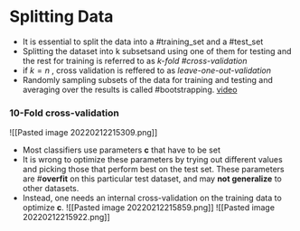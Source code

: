 # Splitting Data
- It is essential to split the data into a #training_set and a #test_set
- Splitting the dataset into k subsetsand using one of them for testing and the rest for training is referred to as *k-fold #cross-validation* 
- if $k = n$ , cross validation is reffered to as *leave-one-out-validation*
- Randomly sampling subsets of the data for training and testing and averaging over the results is called #bootstrapping. [video](https://youtu.be/Xz0x-8-cgaQ)

### 10-Fold cross-validation
![[Pasted image 20220212215309.png]]

- Most classifiers use parameters **c** that have to be set
- It is wrong to optimize these parameters by trying out different values and picking those that perform best on the test set. These parameters are #**overfit** on this particular test dataset, and may **not generalize** to other datasets.
- Instead, one needs an internal cross-validation on the training data to optimize **c**.
![[Pasted image 20220212215859.png]]
![[Pasted image 20220212215922.png]]
